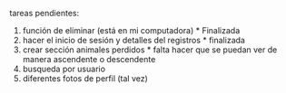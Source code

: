 tareas pendientes: 
1. función de eliminar (está en mi computadora) * Finalizada
2. hacer el inicio de sesión y detalles del registros * finalizada
3. crear sección animales perdidos * falta hacer que se puedan ver de manera ascendente o descendente
4. busqueda por usuario
5. diferentes fotos de perfil (tal vez)